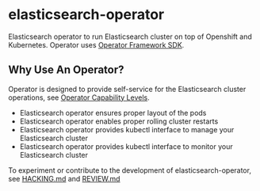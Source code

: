 # elasticsearch-operator

Elasticsearch operator to run Elasticsearch cluster on top of Openshift and Kubernetes.
Operator uses [Operator Framework SDK](https://github.com/operator-framework/operator-sdk).

## Why Use An Operator?

Operator is designed to provide self-service for the Elasticsearch cluster operations, see [Operator Capability Levels](https://sdk.operatorframework.io/docs/advanced-topics/operator-capabilities/operator-capabilities/).

- Elasticsearch operator ensures proper layout of the pods
- Elasticsearch operator enables proper rolling cluster restarts
- Elasticsearch operator provides kubectl interface to manage your Elasticsearch cluster
- Elasticsearch operator provides kubectl interface to monitor your Elasticsearch cluster

To experiment or contribute to the development of elasticsearch-operator, see [HACKING.md](./docs/HACKING.md) and [REVIEW.md](./docs/REVIEW.md)
